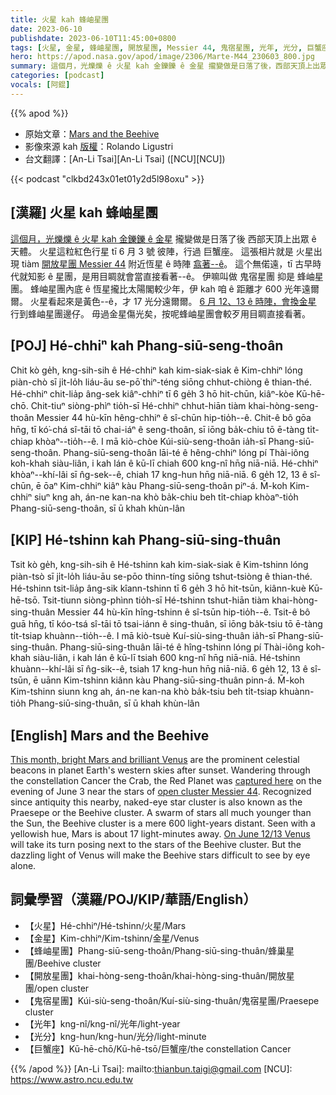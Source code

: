 ```yaml
---
title: 火星 kah 蜂岫星團
date: 2023-06-10
publishdate: 2023-06-10T11:45:00+0800
tags: [火星, 金星, 蜂岫星團, 開放星團, Messier 44, 鬼宿星團, 光年, 光分, 巨蟹座]
hero: https://apod.nasa.gov/apod/image/2306/Marte-M44_230603_800.jpg
summary: 這個月，光爍爍 ê 火星 kah 金鑠鑠 ê 金星 攏變做是日落了後，西部天頂上出眾 ê 天體。
categories: [podcast]
vocals: [阿錕]
---
```


{{% apod %}}

- 原始文章：[Mars and the Beehive](https://apod.nasa.gov/apod/ap230610.html)
- 影像來源 kah [版權][copyright]：Rolando Ligustri
- 台文翻譯：[An-Li Tsai][An-Li Tsai] ([NCU][NCU])

{{< podcast "clkbd243x01et01y2d5l98oxu" >}}

## [漢羅] 火星 kah 蜂岫星團
[這個月，光爍爍 ê 火星 kah 金鑠鑠 ê 金星][This month, bright Mars and brilliant Venus] 攏變做是日落了後 西部天頂上出眾 ê 天體。
火星這粒紅色行星 tī 6 月 3 號 彼陣，行過 巨蟹座。
這張相片就是 火星出現 tiàm [開放星團 Messier 44][open cluster Messier 44] 附近恆星 ê 時陣 [翕著--ê][captured here]。
這个無偌遠，tī 古早時代就知影 ê 星團，是用目睭就會當直接看著--ê。
伊嘛叫做 鬼宿星團 抑是 蜂岫星團。
蜂岫星團內底 ê 恆星攏比太陽閣較少年，伊 kah 咱 ê 距離才 600 光年遠爾爾。
火星看起來是黃色--ê，才 17 光分遠爾爾。
[6 月 12、13 ê 時陣，會換金星][On June 12/13 Venus] 行到蜂岫星團邊仔。
毋過金星傷光矣，按呢蜂岫星團會較歹用目睭直接看著。

## [POJ] Hé-chhiⁿ kah Phang-siū-seng-thoân
Chit kò ge̍h, kng-sih-sih ê Hé-chhiⁿ kah kim-siak-siak ê Kim-chhiⁿ lóng piàn-chò sī ji̍t-lo̍h liáu-āu se-pō͘ thiⁿ-téng siōng chhut-chiòng ê thian-thé.
Hé-chhiⁿ chit-lia̍p âng-sek kiâⁿ-chhiⁿ tī 6 ge̍h 3 hō hit-chūn, kiâⁿ-kòe Kū-hē-chō.
Chit-tiuⁿ siòng-phìⁿ tio̍h-sī Hé-chhiⁿ chhut-hiān tiàm khai-hòng-seng-thoân Messier 44 hù-kīn hêng-chhiⁿ ê sî-chūn hip-tio̍h--ê.
Chit-ê bô gōa hn̄g, tī kó͘-chá sî-tāi tō chai-iáⁿ ê seng-thoân, sī iōng ba̍k-chiu tō ē-tàng ti̍t-chiap khòaⁿ--tio̍h--ê.
I mā kiò-chòe Kúi-siù-seng-thoân ia̍h-sī Phang-siū-seng-thoân.
Phang-siū-seng-thoân lāi-té ê hêng-chhiⁿ lóng pí Thài-iông koh-khah siàu-liân, i kah lán ê kū-lī chiah 600 kng-nî hn̄g niā-niā.
Hé-chhiⁿ khòaⁿ--khí-lâi sī n̂g-sek--ê, chiah 17 kng-hun hn̄g niā-niā.
6 ge̍h 12, 13 ê sî-chūn, ē ōaⁿ Kim-chhiⁿ kiâⁿ kàu Phang-siū-seng-thoân piⁿ-á.
M̄-koh Kim-chhiⁿ siuⁿ kng ah, án-ne kan-na khò ba̍k-chiu beh ti̍t-chiap khòaⁿ-tio̍h Phang-siū-seng-thoân, sī ū khah khùn-lân

## [KIP] Hé-tshinn kah Phang-siū-sing-thuân
Tsit kò ge̍h, kng-sih-sih ê Hé-tshinn kah kim-siak-siak ê Kim-tshinn lóng piàn-tsò sī ji̍t-lo̍h liáu-āu se-pōo thinn-tíng siōng tshut-tsiòng ê thian-thé.
Hé-tshinn tsit-lia̍p âng-sik kîann-tshinn tī 6 ge̍h 3 hō hit-tsūn, kiânn-kuè Kū-hē-tsō.
Tsit-tiunn siòng-phìnn tio̍h-sī Hé-tshinn tshut-hiān tiàm khai-hòng-sing-thuân Messier 44 hù-kīn hîng-tshinn ê sî-tsūn hip-tio̍h--ê.
Tsit-ê bô guā hn̄g, tī kóo-tsá sî-tāi tō tsai-iánn ê sing-thuân, sī iōng ba̍k-tsiu tō ē-tàng ti̍t-tsiap khuànn--tio̍h--ê.
I mā kiò-tsuè Kuí-siù-sing-thuân ia̍h-sī Phang-siū-sing-thuân.
Phang-siū-sing-thuân lāi-té ê hîng-tshinn lóng pí Thài-iông koh-khah siàu-liân, i kah lán ê kū-lī tsiah 600 kng-nî hn̄g niā-niā.
Hé-tshinn khuànn--khí-lâi sī n̂g-sik--ê, tsiah 17 kng-hun hn̄g niā-niā.
6 ge̍h 12, 13 ê sî-tsūn, ē uānn Kim-tshinn kiânn kàu Phang-siū-sing-thuân pinn-á.
M̄-koh Kim-tshinn siunn kng ah, án-ne kan-na khò ba̍k-tsiu beh ti̍t-tsiap khuànn-tio̍h Phang-siū-sing-thuân, sī ū khah khùn-lân

## [English] Mars and the Beehive
[This month, bright Mars and brilliant Venus][This month, bright Mars and brilliant Venus] are the prominent celestial beacons in planet Earth's western skies after sunset.
Wandering through the constellation Cancer the Crab, the Red Planet was [captured here][captured here] on the evening of June 3 near the stars of [open cluster Messier 44][open cluster Messier 44].
Recognized since antiquity this nearby, naked-eye star cluster is also known as the Praesepe or the Beehive cluster.
A swarm of stars all much younger than the Sun, the Beehive cluster is a mere 600 light-years distant.
Seen with a yellowish hue, Mars is about 17 light-minutes away.
[On June 12/13 Venus][On June 12/13 Venus] will take its turn posing next to the stars of the Beehive cluster.
But the dazzling light of Venus will make the Beehive stars difficult to see by eye alone.

## 詞彙學習（漢羅/POJ/KIP/華語/English）
- 【火星】Hé-chhiⁿ/Hé-tshinn/火星/Mars
- 【金星】Kim-chhiⁿ/Kim-tshinn/金星/Venus
- 【蜂岫星團】Phang-siū-seng-thoân/Phang-siū-sing-thuân/蜂巢星團/Beehive cluster
- 【開放星團】khai-hòng-seng-thoân/khai-hòng-sing-thuân/開放星團/open cluster
- 【鬼宿星團】Kúi-siù-seng-thoân/Kuí-siù-sing-thuân/鬼宿星團/Praesepe cluster
- 【光年】kng-nî/kng-nî/光年/light-year
- 【光分】kng-hun/kng-hun/光分/light-minute
- 【巨蟹座】Kū-hē-chō/Kū-hē-tsō/巨蟹座/the constellation Cancer

{{% /apod %}}
[An-Li Tsai]: mailto:thianbun.taigi@gmail.com
[NCU]: https://www.astro.ncu.edu.tw

[copyright]: https://apod.nasa.gov/apod/fap/lib/about_apod.html#srapply
[License]: https://creativecommons.org/licenses/by/2.0/

[This month, bright Mars and brilliant Venus]:https://solarsystem.nasa.gov/skywatching/whats-up/
[captured here]:https://www.facebook.com/photo/?fbid=6895848777110177&set=ecnf.100000553682989
[open cluster Messier 44]:https://apod.nasa.gov/apod/ap220430.html
[On June 12/13 Venus]:https://earthsky.org/tonight/venus-and-the-beehive-see-them-together-june-12-and-13-2023/
